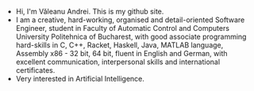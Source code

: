 - Hi, I'm Văleanu Andrei. This is my github site.
- I am a creative, hard-working, organised and detail-oriented Software Engineer, student in Faculty of Automatic Control and Computers University Politehnica of Bucharest, with good associate programming hard-skills
in C, C++, Racket, Haskell, Java, MATLAB language, Assembly x86 - 32 bit, 64 bit, fluent in English and German, with excellent communication, interpersonal skills and international certificates.
- Very interested in Artificial Intelligence.
